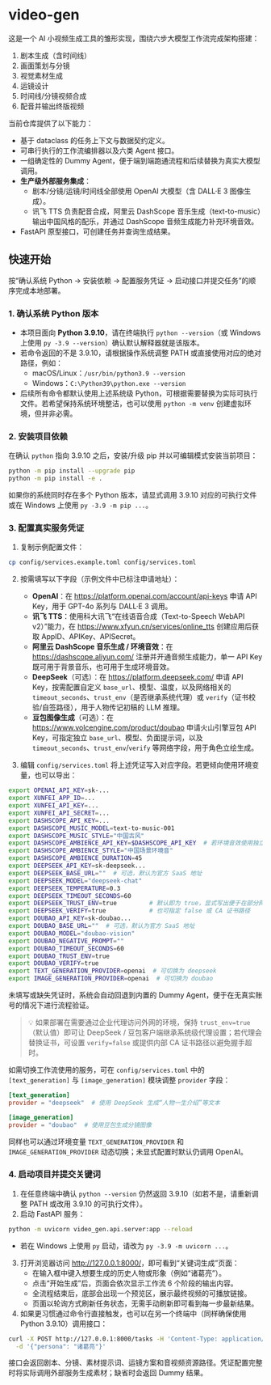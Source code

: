 # video-gen

这是一个 AI 小视频生成工具的雏形实现，围绕六步大模型工作流完成架构搭建：

1. 剧本生成（含时间线）
2. 画面策划与分镜
3. 视觉素材生成
4. 运镜设计
5. 时间线/分镜视频合成
6. 配音并输出终版视频

当前仓库提供了以下能力：

- 基于 dataclass 的任务上下文与数据契约定义。
- 可串行执行的工作流编排器以及六类 Agent 接口。
- 一组确定性的 Dummy Agent，便于端到端跑通流程和后续替换为真实大模型调用。
- **生产级外部服务集成**：
  - 剧本/分镜/运镜/时间线全部使用 OpenAI 大模型（含 DALL·E 3 图像生成）。
  - 讯飞 TTS 负责配音合成，阿里云 DashScope 音乐生成（text-to-music）输出中国风格的配乐，并通过 DashScope 音频生成能力补充环境音效。
- FastAPI 原型接口，可创建任务并查询生成结果。

## 快速开始

按“确认系统 Python → 安装依赖 → 配置服务凭证 → 启动接口并提交任务”的顺序完成本地部署。

### 1. 确认系统 Python 版本

- 本项目面向 **Python 3.9.10**，请在终端执行 `python --version`（或 Windows 上使用 `py -3.9 --version`）确认默认解释器就是该版本。
- 若命令返回的不是 3.9.10，请根据操作系统调整 PATH 或直接使用对应的绝对路径，例如：
  - macOS/Linux：`/usr/bin/python3.9 --version`
  - Windows：`C:\Python39\python.exe --version`
- 后续所有命令都默认使用上述系统级 Python，可根据需要替换为实际可执行文件。若希望保持系统环境整洁，也可以使用 `python -m venv` 创建虚拟环境，但并非必需。

### 2. 安装项目依赖

在确认 `python` 指向 3.9.10 之后，安装/升级 pip 并以可编辑模式安装当前项目：

```bash
python -m pip install --upgrade pip
python -m pip install -e .
```

如果你的系统同时存在多个 Python 版本，请显式调用 3.9.10 对应的可执行文件或在 Windows 上使用 `py -3.9 -m pip ...`。

### 3. 配置真实服务凭证

1. 复制示例配置文件：

```bash
cp config/services.example.toml config/services.toml
```

2. 按需填写以下字段（示例文件中已标注申请地址）：
    - **OpenAI**：在 <https://platform.openai.com/account/api-keys> 申请 API Key，用于 GPT-4o 系列与 DALL·E 3 调用。
    - **讯飞 TTS**：使用科大讯飞“在线语音合成（Text-to-Speech WebAPI v2）”能力，在 <https://www.xfyun.cn/services/online_tts> 创建应用后获取 AppID、APIKey、APISecret。
    - **阿里云 DashScope 音乐生成 / 环境音效**：在 <https://dashscope.aliyun.com/> 注册并开通音频生成能力，单一 API Key 既可用于背景音乐，也可用于生成环境音效。
    - **DeepSeek**（可选）：在 <https://platform.deepseek.com/> 申请 API Key，按需配置自定义 `base_url`、模型、温度，以及网络相关的 `timeout_seconds`、`trust_env`（是否继承系统代理）或 `verify`（证书校验/自签路径），用于人物传记初稿的 LLM 推理。
    - **豆包图像生成**（可选）：在 <https://www.volcengine.com/product/doubao> 申请火山引擎豆包 API Key，可指定独立 `base_url`、模型、负面提示词，以及 `timeout_seconds`、`trust_env`/`verify` 等网络字段，用于角色立绘生成。

3. 编辑 `config/services.toml` 将上述凭证写入对应字段。若更倾向使用环境变量，也可以导出：

```bash
export OPENAI_API_KEY=sk-...
export XUNFEI_APP_ID=...
export XUNFEI_API_KEY=...
export XUNFEI_API_SECRET=...
export DASHSCOPE_API_KEY=...
export DASHSCOPE_MUSIC_MODEL=text-to-music-001
export DASHSCOPE_MUSIC_STYLE="中国古风"
export DASHSCOPE_AMBIENCE_API_KEY=$DASHSCOPE_API_KEY  # 若环境音效使用独立密钥可替换此行
export DASHSCOPE_AMBIENCE_STYLE="中国场景环境音"
export DASHSCOPE_AMBIENCE_DURATION=45
export DEEPSEEK_API_KEY=sk-deepseek...
export DEEPSEEK_BASE_URL=""  # 可选，默认为官方 SaaS 地址
export DEEPSEEK_MODEL="deepseek-chat"
export DEEPSEEK_TEMPERATURE=0.3
export DEEPSEEK_TIMEOUT_SECONDS=60
export DEEPSEEK_TRUST_ENV=true         # 默认即为 true，显式写出便于在部分网络禁用代理
export DEEPSEEK_VERIFY=true            # 也可指定 false 或 CA 证书路径
export DOUBAO_API_KEY=sk-doubao...
export DOUBAO_BASE_URL=""  # 可选，默认为官方 SaaS 地址
export DOUBAO_MODEL="doubao-vision"
export DOUBAO_NEGATIVE_PROMPT=""
export DOUBAO_TIMEOUT_SECONDS=60
export DOUBAO_TRUST_ENV=true
export DOUBAO_VERIFY=true
export TEXT_GENERATION_PROVIDER=openai  # 可切换为 deepseek
export IMAGE_GENERATION_PROVIDER=openai  # 可切换为 doubao
```

未填写或缺失凭证时，系统会自动回退到内置的 Dummy Agent，便于在无真实账号的情况下进行流程验证。

> 💡 如果部署在需要通过企业代理访问外网的环境，保持 `trust_env=true`（默认值）即可让 DeepSeek / 豆包客户端继承系统级代理设置；若代理会替换证书，可设置 `verify=false` 或提供内部 CA 证书路径以避免握手超时。

如需切换工作流使用的服务，可在 `config/services.toml` 中的 `[text_generation]` 与 `[image_generation]` 模块调整 `provider` 字段：

```toml
[text_generation]
provider = "deepseek"  # 使用 DeepSeek 生成“人物一生介绍”等文本

[image_generation]
provider = "doubao"  # 使用豆包生成分镜图像
```

同样也可以通过环境变量 `TEXT_GENERATION_PROVIDER` 和 `IMAGE_GENERATION_PROVIDER` 动态切换；未显式配置时默认仍调用 OpenAI。

### 4. 启动项目并提交关键词

1. 在任意终端中确认 `python --version` 仍然返回 3.9.10（如若不是，请重新调整 PATH 或改用 3.9.10 的可执行文件）。
2. 启动 FastAPI 服务：

```bash
python -m uvicorn video_gen.api.server:app --reload
```

   - 若在 Windows 上使用 `py` 启动，请改为 `py -3.9 -m uvicorn ...`。
3. 打开浏览器访问 <http://127.0.0.1:8000/>，即可看到“关键词生成”页面：
   - 在输入框中键入想要生成的历史人物或形象（例如“诸葛亮”）。
   - 点击“开始生成”后，页面会依次显示工作流 6 个阶段的输出内容。
   - 全流程结束后，底部会出现一个预览区，展示最终视频的可播放链接。
   - 页面以轮询方式刷新任务状态，无需手动刷新即可看到每一步最新结果。
4. 如果更习惯通过命令行直接触发，也可以在另一个终端中（同样确保使用 Python 3.9.10）调用接口：

```bash
curl -X POST http://127.0.0.1:8000/tasks -H 'Content-Type: application/json' \
  -d '{"persona": "诸葛亮"}'
```

接口会返回剧本、分镜、素材提示词、运镜方案和音视频资源路径。凭证配置完整时将实际调用外部服务生成素材；缺省时会返回 Dummy 结果。
